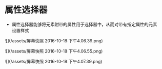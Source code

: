 # 属性选择器

 - 属性选择器能够将元素附带的属性用于选择器中，从而对带有指定属性的元素设置样式

 ![](/assets/屏幕快照 2016-10-18 下午4.06.39.png)

 ![](/assets/屏幕快照 2016-10-18 下午4.06.55.png)

 ![](/assets/屏幕快照 2016-10-18 下午4.07.39.png)
